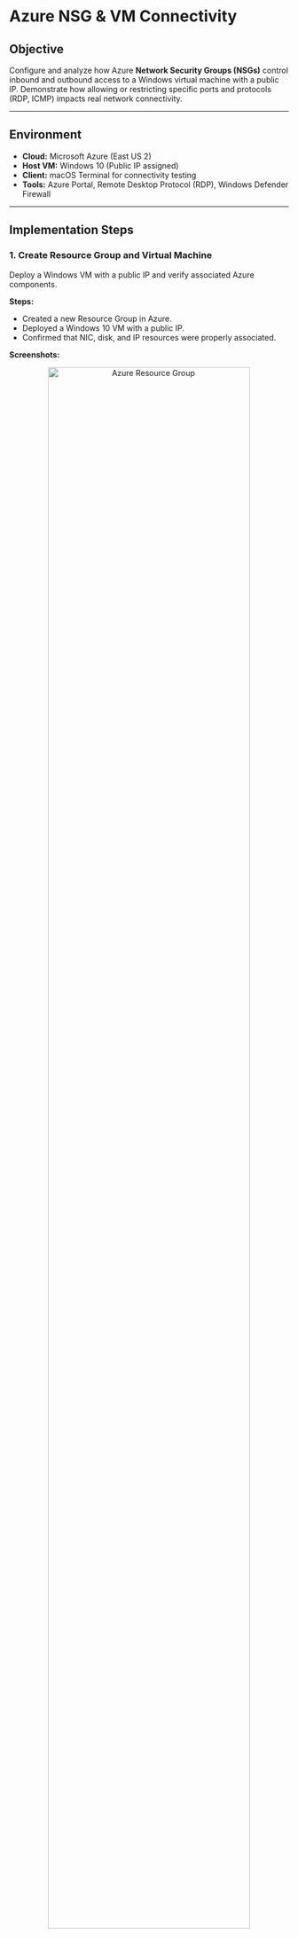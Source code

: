 # Azure NSG & VM Connectivity

## Objective
Configure and analyze how Azure **Network Security Groups (NSGs)** control inbound and outbound access to a Windows virtual machine with a public IP. Demonstrate how allowing or restricting specific ports and protocols (RDP, ICMP) impacts real network connectivity.

---

## Environment
- **Cloud:** Microsoft Azure (East US 2)  
- **Host VM:** Windows 10 (Public IP assigned)  
- **Client:** macOS Terminal for connectivity testing  
- **Tools:** Azure Portal, Remote Desktop Protocol (RDP), Windows Defender Firewall  

---

## Implementation Steps

### 1. Create Resource Group and Virtual Machine
Deploy a Windows VM with a public IP and verify associated Azure components.

**Steps:**
- Created a new Resource Group in Azure.
- Deployed a Windows 10 VM with a public IP.
- Confirmed that NIC, disk, and IP resources were properly associated.

**Screenshots:**
<p align="center">
  <img src="./screenshots/Resource_Groups.png" alt="Azure Resource Group" width="85%">
</p>

<p align="center">
  <img src="./screenshots/info.png" alt="VM Information" width="85%">
</p>

---

### 2. Connect via RDP
Verify remote access to the VM using Remote Desktop Protocol.

**Steps:**
- Connected to the VM via RDP using its public IP.
- Verified successful login and remote access functionality.

**Screenshot:**
<p align="center">
  <img src="./screenshots/VM_connected_via_RDP.png" alt="VM Connected via RDP" width="85%">
</p>

---

### 3. Windows Firewall (for Isolation)
Temporarily disable the Windows Firewall to focus on NSG-level traffic filtering.

**Steps:**
- Opened Windows Defender Firewall settings.
- Disabled all profiles (Domain, Private, Public) to prevent OS-level filtering.

**Screenshots:**
<p align="center">
  <img src="./screenshots/wf.msc.png" alt="Windows Firewall Configuration" width="85%">
</p>

<p align="center">
  <img src="./screenshots/Turned_OFF_Windows_Defender.png" alt="Windows Firewall Turned Off" width="85%">
</p>

---

### 4. Configure NSG to Allow Only RDP
Allow only Remote Desktop (TCP 3389) and deny all other inbound traffic.

**Steps:**
- Created an inbound NSG rule for TCP port 3389.
- Verified that other ports and protocols remained blocked.

**Screenshot:**
<p align="center">
  <img src="./screenshots/NSG_Allowing_RDP.png" alt="NSG Rule Allowing RDP" width="85%">
</p>

---

### 5. Test ICMP Connectivity (Before Rule)
Validate default NSG behavior by testing ICMP before adding any rule.

**Command:**
```bash
ping <your_vm_public_ip>
```

**Observation:**  
Ping requests timed out as expected due to the absence of an ICMP rule.

**Screenshot:**
<p align="center">
  <img src="./screenshots/TestingICMPBeforeFirewallUpdate.png" alt="ICMP Test Before Rule Creation" width="85%">
</p>

---

### 6. Add ICMPv4 Inbound Rule
Permit ICMP traffic and verify successful connectivity.

**Steps:**
- Created an inbound rule allowing ICMPv4.
- Retested using the macOS terminal and confirmed ping success.

**Screenshots:**
<p align="center">
  <img src="./screenshots/ICMPAfterFirewallUpdate.png" alt="ICMP Allowed After Rule Update" width="85%">
</p>

<p align="center">
  <img src="./screenshots/Allow_ICMP_inbound.png" alt="ICMP Inbound Rule Created" width="85%">
</p>

<p align="center">
  <img src="./screenshots/ICMPRuleCreated.png" alt="ICMP Rule Creation Confirmation" width="85%">
</p>

---

### 7. Honeypot Simulation
Demonstrate the security implications of overly permissive rules.

**Steps:**
- Created a rule named “AllowingEveryInbound” that allowed all inbound traffic.
- Observed potential exposure and discussed risks of misconfiguration.

**Screenshots:**
<p align="center">
  <img src="./screenshots/Allowing_Every_Traffic_Honeypot.png" alt="Permissive Inbound Rule (Honeypot)" width="85%">
</p>

---

## Results

| Scenario                | Expected Outcome                                 |
|-------------------------|---------------------------------------------------|
| Only RDP allowed        | Only port 3389 reachable; ICMP blocked           |
| ICMP rule added         | Ping responses successful                        |
| All inbound allowed     | All traffic permitted; significantly increased attack surface |

---

## Key Learnings
- **NSGs** function as virtual firewalls at the **NIC** or **subnet** level, operating independently of the operating system’s firewall.  
- **Rule priority** determines evaluation order (lower number = higher precedence).  
- Allowing **ICMP** provides a quick way to verify rule effectiveness, while allowing all inbound traffic should be avoided except in controlled testing environments.  

---

## Skills Demonstrated
- Configured and validated **Azure Network Security Groups (NSGs)** to manage inbound and outbound network access.  
- Applied a **structured testing methodology** — baseline establishment, configuration change, and validation.  
- Demonstrated understanding of **cloud-based network security principles**, secure configuration, and controlled exposure analysis.
